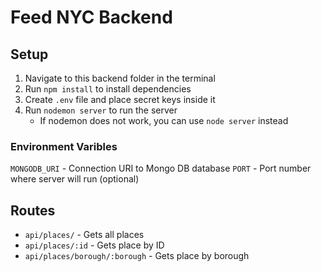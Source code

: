 # Feed NYC Backend

## Setup
1. Navigate to this backend folder in the terminal
2. Run `npm install` to install dependencies
3. Create `.env` file and place secret keys inside it
4. Run `nodemon server` to run the server
    - If nodemon does not work, you can use `node server` instead

### Environment Varibles
`MONGODB_URI` - Connection URI to Mongo DB database
`PORT` - Port number where server will run (optional)

## Routes
- `api/places/` - Gets all places
- `api/places/:id` - Gets place by ID
- `api/places/borough/:borough` - Gets place by borough
